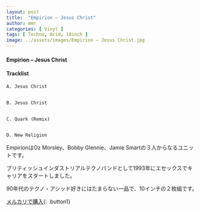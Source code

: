 ```yaml
---
layout: post
title:  "Empirion – Jesus Christ"
author: mmr
categories: [ Vinyl ]
tags: [ Techno, Acid, 10inch ]
image: ../assets/images/Empirion – Jesus Christ.jpg
---
```


#### Empirion – Jesus Christ

#### Tracklist
```md
A. Jesus Christ


B. Jesus Christ


C. Quark (Remix)


D. New Religion
```

EmpirionはOz Morsley、Bobby Glennie、Jamie Smartの３人からなるユニットです。

ブリティッシュインダストリアルテクノバンドとして1993年にエセックスでキャリアをスタートしました。

90年代のテクノ・アシッド好きにはたまらない一品で、10インチの２枚組です。


[メルカリで購入](https://jp.mercari.com/item/m51146991051){: .button1}


